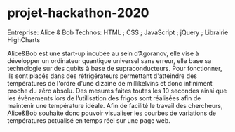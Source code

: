 # projet-hackathon-2020
Entreprise: Alice & Bob
Technos: HTML ; CSS ; JavaScript ; jQuery ; Librairie HighCharts

Alice&Bob est une start-up incubée au sein d’Agoranov, elle vise à développer un ordinateur quantique universel sans erreur, elle base sa technologie sur des qubits à base de 
supraconducteurs. Pour fonctionner, ils sont placés dans des réfrigérateurs permettant d'atteindre des températures de l'ordre d'une dizaine de millikelvins et donc infiniment proche du zéro 
absolu. Des mesures faites toutes les 10 secondes ainsi que les évènements lors de l’utilisation des frigos sont réalisées afin de maintenir une température idéale. 
Afin de facilité le travail des chercheurs, Alice&Bob souhaite donc pouvoir visualiser les courbes de variations de températures actualisé en temps réel sur une page web.
